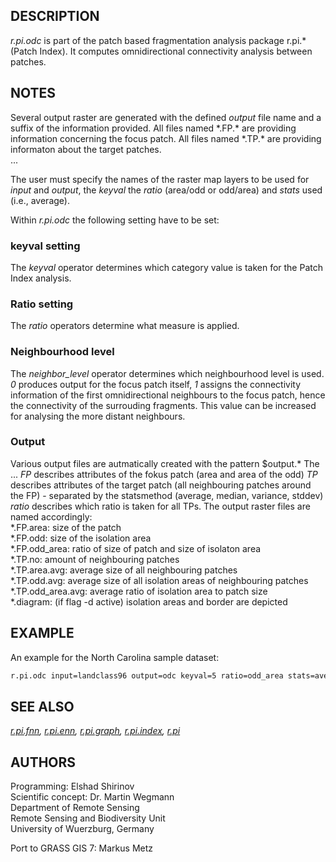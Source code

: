 ## DESCRIPTION

*r.pi.odc* is part of the patch based fragmentation analysis package
r.pi.\* (Patch Index). It computes omnidirectional connectivity analysis
between patches.

## NOTES

Several output raster are generated with the defined *output* file name
and a suffix of the information provided. All files named \*.FP.\* are
providing information concerning the focus patch. All files named
\*.TP.\* are providing informaton about the target patches.  
...

The user must specify the names of the raster map layers to be used for
*input* and *output*, the *keyval* the *ratio* (area/odd or odd/area)
and *stats* used (i.e., average).

Within *r.pi.odc* the following setting have to be set:

### keyval setting

The *keyval* operator determines which category value is taken for the
Patch Index analysis.

### Ratio setting

The *ratio* operators determine what measure is applied.

### Neighbourhood level

The *neighbor\_level* operator determines which neighbourhood level is
used. *0* produces output for the focus patch itself, *1* assigns the
connectivity information of the first omnidirectional neighbours to the
focus patch, hence the connectivity of the surrouding fragments. This
value can be increased for analysing the more distant neighbours.

### Output

Various output files are autmatically created with the pattern
$output.\* The ... *FP* describes attributes of the fokus patch (area
and area of the odd) *TP* describes attributes of the target patch (all
neighbouring patches around the FP) - separated by the statsmethod
(average, median, variance, stddev) *ratio* describes which ratio is
taken for all TPs. The output raster files are named accordingly:  
\*.FP.area: size of the patch  
\*.FP.odd: size of the isolation area  
\*.FP.odd\_area: ratio of size of patch and size of isolaton area  
\*.TP.no: amount of neighbouring patches  
\*.TP.area.avg: average size of all neighbouring patches  
\*.TP.odd.avg: average size of all isolation areas of neighbouring
patches  
\*.TP.odd\_area.avg: average ratio of isolation area to patch size  
\*.diagram: (if flag -d active) isolation areas and border are depicted

## EXAMPLE

An example for the North Carolina sample dataset:

```sh
r.pi.odc input=landclass96 output=odc keyval=5 ratio=odd_area stats=average neighbor_level=0 -d
```

## SEE ALSO

*[r.pi.fnn](r.pi.fnn.md), [r.pi.enn](r.pi.enn.md),
[r.pi.graph](r.pi.graph.md), [r.pi.index](r.pi.index.md),
[r.pi](r.pi.md)*

## AUTHORS

Programming: Elshad Shirinov  
Scientific concept: Dr. Martin Wegmann  
Department of Remote Sensing  
Remote Sensing and Biodiversity Unit  
University of Wuerzburg, Germany

Port to GRASS GIS 7: Markus Metz
